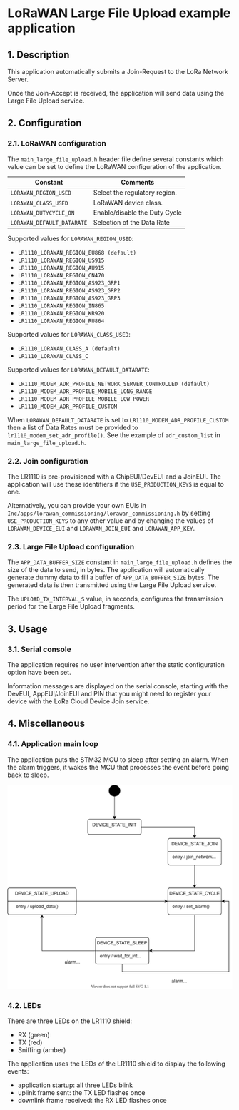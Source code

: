 # LoRaWAN Large File Upload example application 

## 1. Description

This application automatically submits a Join-Request to the LoRa Network Server.

Once the Join-Accept is received, the application will send data using the Large File Upload service.

## 2. Configuration 

### 2.1. LoRaWAN configuration

The `main_large_file_upload.h` header file define several constants which value can be set to define the LoRaWAN configuration of the application.

| Constant              | Comments |
| --------------------- | -------- |
| `LORAWAN_REGION_USED` | Select the regulatory region. |
| `LORAWAN_CLASS_USED`  | LoRaWAN device class. |
| `LORAWAN_DUTYCYCLE_ON` | Enable/disable the Duty Cycle |
| `LORAWAN_DEFAULT_DATARATE` | Selection of the Data Rate |

Supported values for `LORAWAN_REGION_USED`:

* `LR1110_LORAWAN_REGION_EU868 (default)`
* `LR1110_LORAWAN_REGION_US915`
* `LR1110_LORAWAN_REGION_AU915`
* `LR1110_LORAWAN_REGION_CN470`
* `LR1110_LORAWAN_REGION_AS923_GRP1`
* `LR1110_LORAWAN_REGION_AS923_GRP2`
* `LR1110_LORAWAN_REGION_AS923_GRP3`
* `LR1110_LORAWAN_REGION_IN865`
* `LR1110_LORAWAN_REGION_KR920`
* `LR1110_LORAWAN_REGION_RU864`

Supported values for `LORAWAN_CLASS_USED`:

* `LR1110_LORAWAN_CLASS_A (default)`
* `LR1110_LORAWAN_CLASS_C`

Supported values for `LORAWAN_DEFAULT_DATARATE`:

* `LR1110_MODEM_ADR_PROFILE_NETWORK_SERVER_CONTROLLED (default)`
* `LR1110_MODEM_ADR_PROFILE_MOBILE_LONG_RANGE`
* `LR1110_MODEM_ADR_PROFILE_MOBILE_LOW_POWER`
* `LR1110_MODEM_ADR_PROFILE_CUSTOM`

When `LORAWAN_DEFAULT_DATARATE` is set to `LR1110_MODEM_ADR_PROFILE_CUSTOM` then a list of Data Rates must be provided to `lr1110_modem_set_adr_profile()`. See the example of `adr_custom_list` in `main_large_file_upload.h`.

### 2.2. Join configuration

The LR1110 is pre-provisioned with a ChipEUI/DevEUI and a JoinEUI. The application will use these identifiers if the `USE_PRODUCTION_KEYS` is equal to one. 

Alternatively, you can provide your own EUIs in `Inc/apps/lorawan_commissioning/lorawan_commissioning.h` by setting `USE_PRODUCTION_KEYS` to any other value and by changing the values of `LORAWAN_DEVICE_EUI` and `LORAWAN_JOIN_EUI` and `LORAWAN_APP_KEY`.

### 2.3. Large File Upload configuration

The `APP_DATA_BUFFER_SIZE` constant in `main_large_file_upload.h` defines the size of the data to send, in bytes. The application will automatically generate dummy data to fill a buffer of `APP_DATA_BUFFER_SIZE` bytes. The generated data is then transmitted using the Large File Upload service.

The `UPLOAD_TX_INTERVAL_S` value, in seconds, configures the transmission period for the Large File Upload fragments.

## 3. Usage

### 3.1. Serial console

The application requires no user intervention after the static configuration option have been set.

Information messages are displayed on the serial console, starting with the DevEUI, AppEUI/JoinEUI and PIN that you might need to register your device with the LoRa Cloud Device Join service.

## 4. Miscellaneous

### 4.1. Application main loop

The application puts the STM32 MCU to sleep after setting an alarm. When the alarm triggers, it wakes the MCU that processes the event before going back to sleep.

![Application State Machine](img/apps.large_file_upload.statemachine.drawio.svg)

### 4.2. LEDs

There are three LEDs on the LR1110 shield:

* RX (green)
* TX (red)
* Sniffing (amber)

The application uses the LEDs of the LR1110 shield to display the following events:

* application startup: all three LEDs blink
* uplink frame sent: the TX LED flashes once
* downlink frame received: the RX LED flashes once
